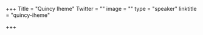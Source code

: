 +++
Title = "Quincy Iheme"
Twitter = ""
image = ""
type = "speaker"
linktitle = "quincy-iheme"

+++

